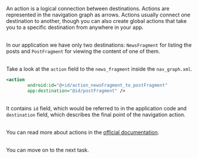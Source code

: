 An action is a logical connection between destinations. Actions are represented in the navigation graph as arrows. Actions usually connect one destination to another, though you can also create global actions that take you to a specific destination from anywhere in your app.

\
In our application we have only two destinations: `NewsFragment` for listing the posts and `PostFragment` for viewing the content of one of them. 

\
Take a look at the `action` field to the `news_fragment` inside the `nav_graph.xml`.
```xml
<action
        android:id="@+id/action_newsFragment_to_postFragment"
        app:destination="@id/postFragment" />
```
\
It contains `id` field, which would be referred to in the application code and `destination` field, which describes the final point of the navigation action.


\
You can read more about actions in the [official documentation](https://developer.android.com/guide/navigation/navigation-getting-started#connect).

\
You can move on to the next task.

